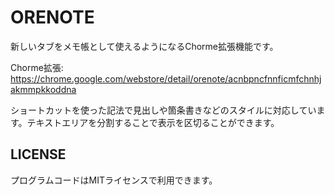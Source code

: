 # ORENOTE

新しいタブをメモ帳として使えるようになるChorme拡張機能です。

Chorme拡張: https://chrome.google.com/webstore/detail/orenote/acnbpncfnnficmfchnhjakmmpkkoddna

ショートカットを使った記法で見出しや箇条書きなどのスタイルに対応しています。テキストエリアを分割することで表示を区切ることができます。

## LICENSE

プログラムコードはMITライセンスで利用できます。